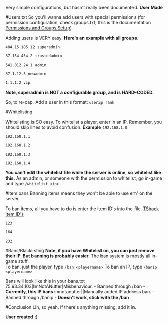 Very simple configurations, but hasn't really been documented.
**User Made**

#Users.txt
So you'll wanna add users with special permissions (for permission configuration, check groups.txt; this is the documentation [Permissions and Groups Setup](https://github.com/TShock/TShock/wiki/Permissions))

Adding users is VERY easy.
**Here's an example with all groups**.

`484.15.185.12 superadmin`

`87.154.454.2 trustedadmin`

`541.012.24.1 admin`

`87.1.12.3 newadmin`

`1.1.1.2 vip`

**Note, superadmin is NOT a configurable group, and is HARD-CODED.**

So, to re-cap.
Add a user in this format:
`userip rank`

#Whitelisting

Whitelisting is SO easy.  To whitelist a player, enter in an IP.  Remember, you should skip lines to avoid confusion.
**Example**
`192.168.1.0`

`192.168.1.1`

`192.168.1.2`

`192.168.1.3`

`192.168.1.4`

**You can't edit the whitelist file while the server is online, so whitelist like this.**
As an admin, or someone with the permission to whitelist, go in-game and type `/whitelist <ip>`

#Item bans
Banning items means they won't be able to use em' on the server.

To ban items, all you have to do is enter the item ID's into the file.
[TShock Item ID's](https://github.com/TShock/TShock/wiki/Item-List)

`123`

`164`

`232`

#Bans/Blacklisting
**Note, if you have Whitelist on, you can just remove their IP.  But banning is probably easier.**
The ban system is mostly all in-game stuff.  
To ban, just the player, type `/ban <playername>`
To ban an IP, type `/banip <playername>`

Bans will look like this in your bans.txt
75.93.34.103|ImNotANutter|Misbehaviour.  -  Banned through /ban - **Currently, this IP bans**
imnotanutter||Manually added IP address ban.  - Banned through /banip - **Doesn't work, stick with the /ban**

#Conclusion
Uh, so yeah.  If there's anything missing, add it in.

**User created ;)**